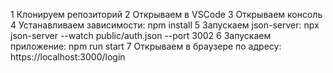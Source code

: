 1 Клонируем репозиторий
2 Открываем в VSCode
3 Открываем консоль
4 Устанавливаем зависимости: npm install
5 Запускаем json-server:  npx json-server --watch public/auth.json --port 3002
6 Запускаем приложение: npm run start
7 Открываем в браузере по адресу: https://localhost:3000/login



